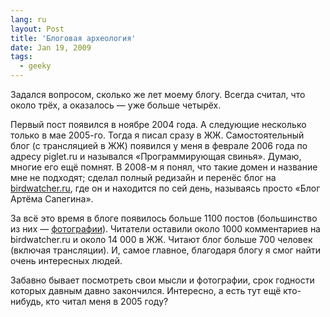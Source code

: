 ```yaml
---
lang: ru
layout: Post
title: 'Блоговая археология'
date: Jan 19, 2009
tags:
  - geeky
---
```


Задался вопросом, сколько же лет моему блогу. Всегда считал, что около трёх, а оказалось — уже больше четырёх.

<!--more-->

Первый пост появился в ноябре 2004 года. А следующие несколько только в мае 2005-го. Тогда я писал сразу в ЖЖ. Самостоятельный блог (с трансляцией в ЖЖ) появился у меня в феврале 2006 года по адресу piglet.ru и назывался «Программирующая свинья». Думаю, многие его ещё помнят. В 2008-м я понял, что такие домен и название мне не подходят; сделал полный редизайн и перенёс блог на [birdwatcher.ru](http://birdwatcher.ru/ "Блог Артёма Сапегина, ага"), где он и находится по сей день, называясь просто «Блог Артёма Сапегина».

За всё это время в блоге появилось больше 1100 постов (большинство из них — [фотографии](/blog/categories/photos/ "Мои фотографии")). Читатели оставили около 1000 комментариев на birdwatcher.ru и около 14 000 в ЖЖ. Читают блог больше 700 человек (включая трансляции). И, самое главное, благодаря блогу я смог найти очень интересных людей.

Забавно бывает посмотреть свои мысли и фотографии, срок годности которых давным давно закончился. Интересно, а есть тут ещё кто-нибудь, кто читал меня в 2005 году?
